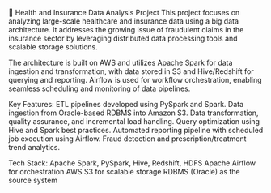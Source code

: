 🚀 Health and Insurance Data Analysis Project This project focuses on analyzing large-scale healthcare and insurance data using a big data architecture. It addresses the growing issue of fraudulent claims in the insurance sector by leveraging distributed data processing tools and scalable storage solutions.

The architecture is built on AWS and utilizes Apache Spark for data ingestion and transformation, with data stored in S3 and Hive/Redshift for querying and reporting. Airflow is used for workflow orchestration, enabling seamless scheduling and monitoring of data pipelines.

Key Features:
ETL pipelines developed using PySpark and Spark.
Data ingestion from Oracle-based RDBMS into Amazon S3.
Data transformation, quality assurance, and incremental load handling.
Query optimization using Hive and Spark best practices.
Automated reporting pipeline with scheduled job execution using Airflow.
Fraud detection and prescription/treatment trend analytics.

Tech Stack:
Apache Spark, PySpark, Hive, Redshift, HDFS
Apache Airflow for orchestration
AWS S3 for scalable storage
RDBMS (Oracle) as the source system

